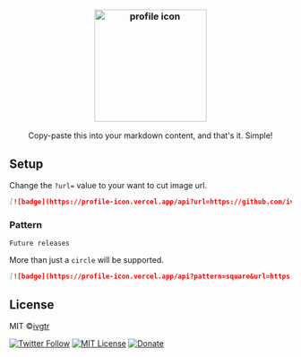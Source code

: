 <div align="center">
  <h3>
    <img width="200" alt="profile icon" src="https://profile-icon.vercel.app/api?url=https://github.com/ivgtr.png">
  </h3>
  <p align="center">Copy-paste this into your markdown content, and that's it. Simple!</p>
</div>

## Setup

Change the `?url=` value to your want to cut image url.

```md
[![badge](https://profile-icon.vercel.app/api?url=https://github.com/ivgtr.png)](https://profile-icon.vercel.app/api?url=https://github.com/ivgtr.png)
```

### Pattern

`Future releases`

More than just a `circle` will be supported.

```md
[![badge](https://profile-icon.vercel.app/api?pattern=square&url=https://github.com/ivgtr.png)](https://profile-icon.vercel.app/api?pattern=square&url=https://github.com/ivgtr.png)
```

## License

MIT ©[ivgtr](https://github.com/ivgtr)

[![Twitter Follow](https://img.shields.io/twitter/follow/ivgtr?style=social)](https://twitter.com/ivgtr) [![MIT License](http://img.shields.io/badge/license-MIT-blue.svg?style=flat)](LICENSE) [![Donate](https://img.shields.io/badge/%EF%BC%84-support-green.svg?style=flat-square)](https://www.buymeacoffee.com/ivgtr)
